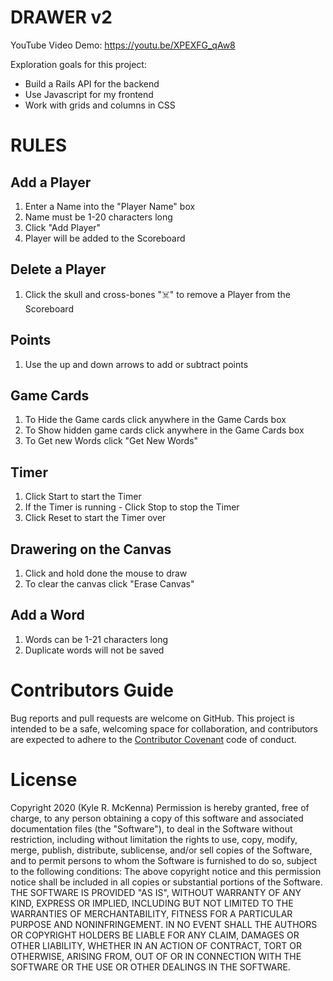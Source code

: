 # DRAWER v2
YouTube Video Demo: https://youtu.be/XPEXFG_qAw8

Exploration goals for this project:
- Build a Rails API for the backend
- Use Javascript for my frontend  
- Work with grids and columns in CSS

# RULES
## Add a Player
1.  Enter a Name into the "Player Name" box
2.  Name must be 1-20 characters long
3.  Click "Add Player"
4.  Player will be added to the Scoreboard

## Delete a Player
1.  Click the skull and cross-bones "☠️" to remove a Player from the Scoreboard

## Points
1.  Use the up and down arrows to add or subtract points

## Game Cards
1.  To Hide the Game cards click anywhere in the Game Cards box
2.  To Show hidden game cards click anywhere in the Game Cards box
3.  To Get new Words click "Get New Words"

## Timer
1.  Click Start to start the Timer
2.  If the Timer is running - Click Stop to stop the Timer
3.  Click Reset to start the Timer over

## Drawering on the Canvas
1.  Click and hold done the mouse to draw
2.  To clear the canvas click "Erase Canvas"

## Add a Word
1.  Words can be 1-21 characters long
2.  Duplicate words will not be saved

# Contributors Guide
Bug reports and pull requests are welcome on GitHub. This project is intended to be a safe, welcoming space for collaboration, and contributors are expected to adhere to the [Contributor Covenant](http://contributor-covenant.org) code of conduct.

# License
Copyright 2020 (Kyle R. McKenna)
Permission is hereby granted, free of charge, to any person obtaining a copy of this software and associated documentation files (the "Software"), to deal in the Software without restriction, including without limitation the rights to use, copy, modify, merge, publish, distribute, sublicense, and/or sell copies of the Software, and to permit persons to whom the Software is furnished to do so, subject to the following conditions:
The above copyright notice and this permission notice shall be included in all copies or substantial portions of the Software.
THE SOFTWARE IS PROVIDED "AS IS", WITHOUT WARRANTY OF ANY KIND, EXPRESS OR IMPLIED, INCLUDING BUT NOT LIMITED TO THE WARRANTIES OF MERCHANTABILITY, FITNESS FOR A PARTICULAR PURPOSE AND NONINFRINGEMENT. IN NO EVENT SHALL THE AUTHORS OR COPYRIGHT HOLDERS BE LIABLE FOR ANY CLAIM, DAMAGES OR OTHER LIABILITY, WHETHER IN AN ACTION OF CONTRACT, TORT OR OTHERWISE, ARISING FROM, OUT OF OR IN CONNECTION WITH THE SOFTWARE OR THE USE OR OTHER DEALINGS IN THE SOFTWARE.